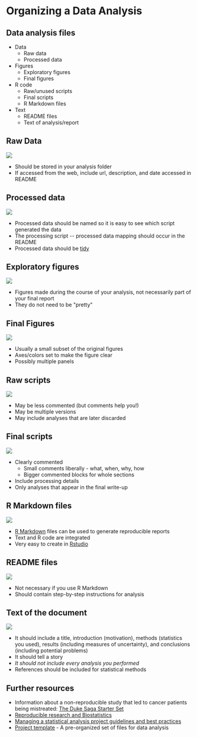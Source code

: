 # Organizing a Data Analysis
## Data analysis files
- Data
	- Raw data
	- Processed data
- Figures
	- Exploratory figures
	- Final figures
- R code
	- Raw/unused scripts
	- Final scripts
	- R Markdown files
- Text
	- README files
	- Text of analysis/report

## Raw Data
![](aslfkjasljf.jpg)
- Should be stored in your analysis folder
- If accessed from the web, include url, description, and date accessed in README

## Processed data
![](asdfhsafljsak.jpg)
- Processed data should be named so it is easy to see which script generated the data
- The processing script -- processed data mapping should occur in the README
- Processed data should be [tidy](http://vita.had.co.nz/papers/tidy-data.pdf)

## Exploratory figures
![](aslkfjaslfj.jpg)
- Figures made during the course of your analysis, not necessarily part of your final report
- They do not need to be "pretty"

## Final Figures
![](asflkjasfjlasf.jpg)
- Usually a small subset of the original figures
- Axes/colors set to make the figure clear
- Possibly multiple panels

## Raw scripts
![](asfhgsafh.jpg)
- May be less commented (but comments help you!)
- May be multiple versions
- May include analyses that are later discarded

## Final scripts
![](asfhgfgihas.jpg)
- Clearly commented
	- Small comments liberally - what, when, why, how
	- Bigger commented blocks for whole sections
- Include processing details
- Only analyses that appear in the final write-up

## R Markdown files
![](uthkfjfnsknkjsdfn.jpg)
- [R Markdown](https://support.rstudio.com/hc/en-us/articles/200552086-Using-R-Markdown) files can be used to generate reproducible reports
- Text and R code are integrated
- Very easy to create in [Rstudio](http://www.rstudio.com/)

## README files
![](asfghiufghfs.jpg)
- Not necessary if you use R Markdown
- Should contain step-by-step instructions for analysis

## Text of the document
![](.jpg)
- It should include a title, introduction (motivation), methods (statistics you used), results (including measures of uncertainty), and conclusions (including potential problems)
- It should tell a story
- _It should not include every analysis you performed_
- References should be included for statistical methods

## Further resources
- Information about a non-reproducible study that led to cancer patients being mistreated: [The Duke Saga Starter Set](http://simplystatistics.org/2012/02/27/the-duke-saga-starter-set/)
- [Reproducible research and Biostatistics](http://biostatistics.oxfordjournals.org/content/10/3/405.full)
- [Managing a statistical analysis project guidelines and best practices](http://www.r-statistics.com/2010/09/managing-a-statistical-analysis-project-guidelines-and-best-practices/)
- [Project template](http://projecttemplate.net/) - A pre-organized set of files for data analysis
